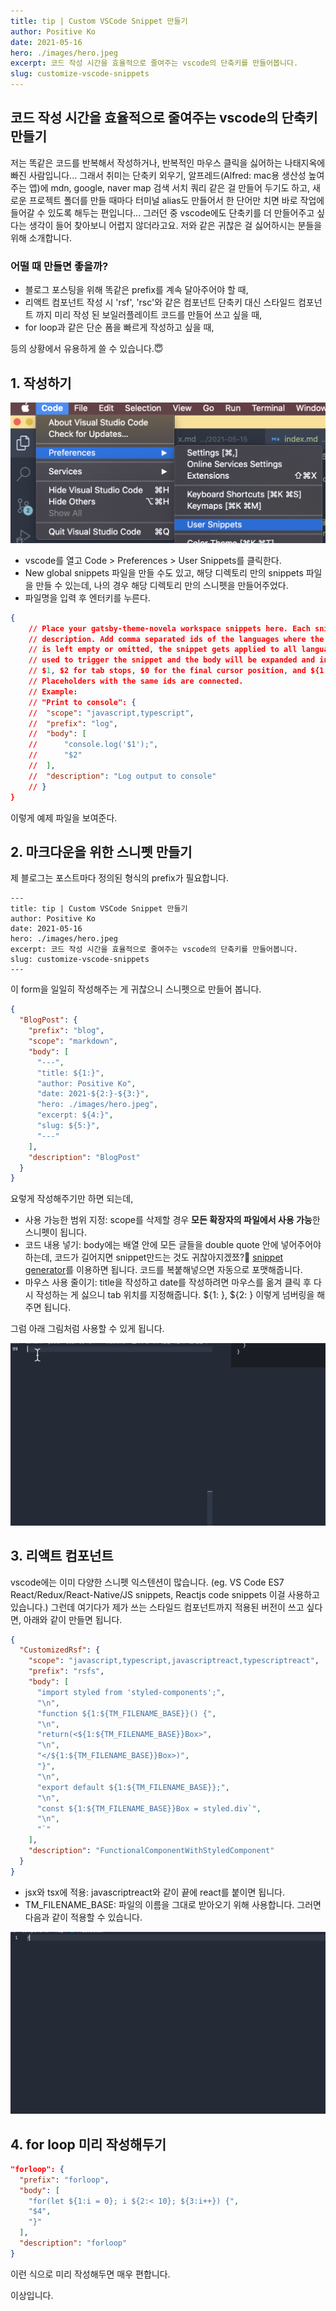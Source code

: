 ```yaml
---
title: tip | Custom VSCode Snippet 만들기
author: Positive Ko
date: 2021-05-16
hero: ./images/hero.jpeg
excerpt: 코드 작성 시간을 효율적으로 줄여주는 vscode의 단축키를 만들어봅니다.
slug: customize-vscode-snippets
---
```


## 코드 작성 시간을 효율적으로 줄여주는 vscode의 단축키 만들기

저는 똑같은 코드를 반복해서 작성하거나, 반복적인 마우스 클릭을 싫어하는 나태지옥에 빠진 사람입니다...
그래서 취미는 단축키 외우기, 알프레드(Alfred: mac용 생산성 높여주는 앱)에 mdn, google, naver map 검색 서치 쿼리 같은 걸 만들어 두기도 하고, 새로운 프로젝트 폴더를 만들 때마다 터미널 alias도 만들어서 한 단어만 치면 바로 작업에 들어갈 수 있도록 해두는 편입니다...
그러던 중 vscode에도 단축키를 더 만들어주고 싶다는 생각이 들어 찾아보니 어렵지 않더라고요. 저와 같은 귀찮은 걸 싫어하시는 분들을 위해 소개합니다.




### 어떨 때 만들면 좋을까?

- 블로그 포스팅을 위해 똑같은 prefix를 계속 달아주어야 할 때,
- 리액트 컴포넌트 작성 시 'rsf', 'rsc'와 같은 컴포넌트 단축키 대신 스타일드 컴포넌트 까지 미리 작성 된 보일러플레이트 코드를 만들어 쓰고 싶을 때,
- for loop과 같은 단순 폼을 빠르게 작성하고 싶을 때,

등의 상황에서 유용하게 쓸 수 있습니다.😇


## 1. 작성하기

<div className="Image__Small">
  <img
    src="./images/preference.png"
    title="preference"
    alt="preference"
  />
</div>

- vscode를 열고 Code > Preferences > User Snippets를 클릭한다.
- New global snippets 파일을 만들 수도 있고, 해당 디렉토리 만의 snippets 파일을
만들 수 있는데, 나의 경우 해당 디렉토리 만의 스니펫을 만들어주었다.
- 파일명을 입력 후 엔터키를 누른다.


```json
{
	// Place your gatsby-theme-novela workspace snippets here. Each snippet is defined under a snippet name and has a scope, prefix, body and 
	// description. Add comma separated ids of the languages where the snippet is applicable in the scope field. If scope 
	// is left empty or omitted, the snippet gets applied to all languages. The prefix is what is 
	// used to trigger the snippet and the body will be expanded and inserted. Possible variables are: 
	// $1, $2 for tab stops, $0 for the final cursor position, and ${1:label}, ${2:another} for placeholders. 
	// Placeholders with the same ids are connected.
	// Example:
	// "Print to console": {
	// 	"scope": "javascript,typescript",
	// 	"prefix": "log",
	// 	"body": [
	// 		"console.log('$1');",
	// 		"$2"
	// 	],
	// 	"description": "Log output to console"
	// }
}
```

이렇게 예제 파일을 보여준다. 


## 2. 마크다운을 위한 스니펫 만들기

제 블로그는 포스트마다 정의된 형식의 prefix가 필요합니다.

```
---
title: tip | Custom VSCode Snippet 만들기
author: Positive Ko
date: 2021-05-16
hero: ./images/hero.jpeg
excerpt: 코드 작성 시간을 효율적으로 줄여주는 vscode의 단축키를 만들어봅니다.
slug: customize-vscode-snippets
---
```

이 form을 일일히 작성해주는 게 귀찮으니 스니펫으로 만들어 봅니다.


```json
{
  "BlogPost": {
    "prefix": "blog",
    "scope": "markdown",
    "body": [
      "---",
      "title: ${1:}",
      "author: Positive Ko",
      "date: 2021-${2:}-${3:}",
      "hero: ./images/hero.jpeg",
      "excerpt: ${4:}",
      "slug: ${5:}",
      "---"
    ],
    "description": "BlogPost"
  }
}

```

요렇게 작성해주기만 하면 되는데, 
- 사용 가능한 범위 지정: scope를 삭제할 경우 **모든 확장자의 파일에서 사용 가능**한 스니펫이 됩니다.
- 코드 내용 넣기: body에는 배열 안에 모든 글들을 double quote 안에 넣어주어야 하는데,
코드가 길어지면 snippet만드는 것도 귀찮아지겠쬬?🥱
[snippet generator]([https://link](https://snippet-generator.app/?description=post&tabtrigger=&snippet=&mode=vscode))를 이용하면 됩니다.
코드를 복붙해넣으면 자동으로 포맷해줍니다.
- 마우스 사용 줄이기: title을 작성하고 date를 작성하려면 마우스를 옮겨 클릭 후 다시 작성하는 게 싫으니 tab 위치를 지정해줍니다. ${1: }, ${2: } 이렇게 넘버링을 해주면 됩니다.

그럼 아래 그림처럼 사용할 수 있게 됩니다.


<div className="Image__Small">
  <img
    src="./images/detail.gif"
    title="detail"
    alt="detail"
  />
</div>

## 3. 리액트 컴포넌트 

vscode에는 이미 다양한 스니펫 익스텐션이 많습니다.
(eg. VS Code ES7 React/Redux/React-Native/JS snippets, Reactjs code snippets 이걸 사용하고 있습니다.)
그런데 여기다가 제가 쓰는 스타일드 컴포넌트까지 적용된 버전이 쓰고 싶다면, 아래와 같이 만들면 됩니다.

```json
{
  "CustomizedRsf": {
    "scope": "javascript,typescript,javascriptreact,typescriptreact",
    "prefix": "rsfs",
    "body": [
      "import styled from 'styled-components';",
      "\n",
      "function ${1:${TM_FILENAME_BASE}}() {",
      "\n",
      "return(<${1:${TM_FILENAME_BASE}}Box>",
      "\n",
      "</${1:${TM_FILENAME_BASE}}Box>)",
      "}",
      "\n",
      "export default ${1:${TM_FILENAME_BASE}};",
      "\n",
      "const ${1:${TM_FILENAME_BASE}}Box = styled.div`",
      "\n",
      "`"
    ],
    "description": "FunctionalComponentWithStyledComponent"
  }
}
```

- jsx와 tsx에 적용: javascriptreact와 같이 끝에 react를 붙이면 됩니다.
- TM_FILENAME_BASE: 파일의 이름을 그대로 받아오기 위해 사용합니다. 그러면 다음과 같이 적용할 수 있습니다.
  
<div className="Image__Small">
  <img
    src="./images/react.gif"
    title="react"
    alt="react"
  />
</div>

## 4. for loop 미리 작성해두기
```json
"forloop": {
  "prefix": "forloop",
  "body": [
    "for(let ${1:i = 0}; i ${2:< 10}; ${3:i++}) {",
    "$4",
    "}"
  ],
  "description": "forloop"
}
```

이런 식으로 미리 작성해두면 매우 편합니다.



이상입니다.


